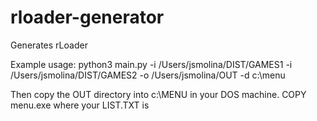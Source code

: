 # rloader-generator
Generates rLoader

Example usage:
python3 main.py -i /Users/jsmolina/DIST/GAMES1  -i /Users/jsmolina/DIST/GAMES2 -o /Users/jsmolina/OUT -d c:\\menu


Then copy the OUT directory into c:\MENU in your DOS machine. 
COPY menu.exe where your LIST.TXT is

